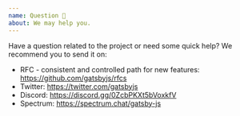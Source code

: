 ```yaml
---
name: Question 🤔
about: We may help you.
---
```


Have a question related to the project or need some quick help?
We recommend you to send it on:

- RFC - consistent and controlled path for new features: https://github.com/gatsbyjs/rfcs
- Twitter: https://twitter.com/gatsbyjs
- Discord: https://discord.gg/0ZcbPKXt5bVoxkfV
- Spectrum: https://spectrum.chat/gatsby-js
